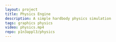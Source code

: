 ```yaml
---
layout: project
title: Physics Engine
description: A simple hardbody physics simulation
tags: graphics physics
video: physics.mp4
repo: p1n3appl3/physics
---
```

